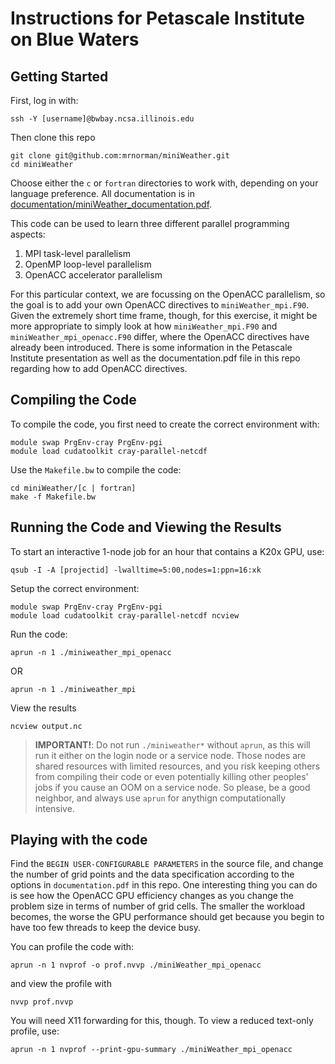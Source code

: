 # Instructions for Petascale Institute on Blue Waters

## Getting Started
First, log in with:

```
ssh -Y [username]@bwbay.ncsa.illinois.edu
```

Then clone this repo

```
git clone git@github.com:mrnorman/miniWeather.git
cd miniWeather
```

Choose either the `c` or `fortran` directories to work with, depending on your language preference.
All documentation is in [documentation/miniWeather_documentation.pdf](https://github.com/mrnorman/miniWeather/blob/master/documentation/miniWeather_documentation.pdf).

This code can be used to learn three different parallel programming aspects:
1. MPI task-level parallelism
2. OpenMP loop-level parallelism
3. OpenACC accelerator parallelism

For this particular context, we are focussing on the OpenACC parallelism, so the goal is to add your own OpenACC directives to `miniWeather_mpi.F90`. Given the extremely short time frame, though, for this exercise, it might be more appropriate to simply look at how `miniWeather_mpi.F90` and `miniWeather_mpi_openacc.F90` differ, where the OpenACC directives have already been introduced. There is some information in the Petascale Institute presentation as well as the documentation.pdf file in this repo regarding how to add OpenACC directives.

## Compiling the Code

To compile the code, you first need to create the correct environment with:

```
module swap PrgEnv-cray PrgEnv-pgi
module load cudatoolkit cray-parallel-netcdf
```

Use the `Makefile.bw` to compile the code:

```
cd miniWeather/[c | fortran]
make -f Makefile.bw
```

## Running the Code and Viewing the Results

To start an interactive 1-node job for an hour that contains a K20x GPU, use:

```
qsub -I -A [projectid] -lwalltime=5:00,nodes=1:ppn=16:xk
```

Setup the correct environment:

```
module swap PrgEnv-cray PrgEnv-pgi
module load cudatoolkit cray-parallel-netcdf ncview
```

Run the code:

```
aprun -n 1 ./miniweather_mpi_openacc
```

OR

```
aprun -n 1 ./miniweather_mpi
```

View the results

```
ncview output.nc
```

> **IMPORTANT!**: Do not run `./miniweather*` without `aprun`, as this will run it either on the login node or a service node. Those nodes are shared resources with limited resources, and you risk keeping others from compiling their code or even potentially killing other peoples' jobs if you cause an OOM on a service node. So please, be a good neighbor, and always use `aprun` for anythign computationally intensive.

## Playing with the code

Find the `BEGIN USER-CONFIGURABLE PARAMETERS` in the source file, and change the number of grid points and the data specification according to the options in `documentation.pdf` in this repo. One interesting thing you can do is see how the OpenACC GPU efficiency changes as you change the problem size in terms of number of grid cells. The smaller the workload becomes, the worse the GPU performance should get because you begin to have too few threads to keep the device busy.

You can profile the code with:

```
aprun -n 1 nvprof -o prof.nvvp ./miniWeather_mpi_openacc
```

and view the profile with

```
nvvp prof.nvvp
```

You will need X11 forwarding for this, though. To view a reduced text-only profile, use:

```
aprun -n 1 nvprof --print-gpu-summary ./miniWeather_mpi_openacc
```
